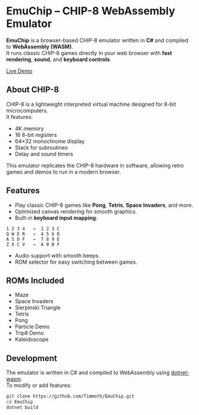 # EmuChip – CHIP-8 WebAssembly Emulator

**EmuChip** is a browser-based CHIP-8 emulator written in **C#** and compiled to **WebAssembly (WASM)**.  
It runs classic CHIP-8 games directly in your web browser with **fast rendering**, **sound**, and **keyboard controls**.

[Live Demo](https://emuchip.com)

## About CHIP-8

CHIP-8 is a lightweight interpreted virtual machine designed for 8-bit microcomputers.  
It features:
- 4K memory
- 16 8-bit registers
- 64×32 monochrome display
- Stack for subroutines
- Delay and sound timers

This emulator replicates the CHIP-8 hardware in software, allowing retro games and demos to run in a modern browser.

## Features

- Play classic CHIP-8 games like **Pong**, **Tetris**, **Space Invaders**, and more.
- Optimized canvas rendering for smooth graphics.
- Built-in **keyboard input mapping**: 

```
1 2 3 4   →  1 2 3 C
Q W E R   →  4 5 6 D
A S D F   →  7 8 9 E
Z X C V   →  A 0 B F
```

- Audio support with smooth beeps.
- ROM selector for easy switching between games.


## ROMs Included

- Maze
- Space Invaders
- Sierpinski Triangle
- Tetris
- Pong
- Particle Demo
- Trip8 Demo
- Kaleidoscope

## Development

The emulator is written in C# and compiled to WebAssembly using [dotnet-wasm](https://github.com/dotnet/wasm).  
To modify or add features:

```bash
git clone https://github.com/Timmoth/EmuChip.git
cd EmuChip
dotnet build
